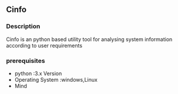 ## Cinfo

### Description
 Cinfo is an python based utility tool for analysing system information according to user requirements
 
 
### prerequisites
  - python :3.x Version
  - Operating System :windows,Linux
  - Mind

